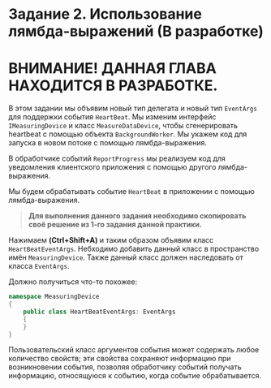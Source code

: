 # Задание 2. Использование лямбда-выражений (В разработке)

# ВНИМАНИЕ! ДАННАЯ ГЛАВА НАХОДИТСЯ В РАЗРАБОТКЕ.

В этом задании мы объявим новый тип делегата и новый тип `EventArgs` для поддержки события `HeartBeat`. Мы изменим интерфейс `IMeasuringDevice` и класс `MeasureDataDevice`, чтобы сгенерировать heartbeat с помощью объекта `BackgroundWorker`. Мы укажем код для запуска в новом потоке с помощью лямбда-выражения.

В обработчике событий `ReportProgress` мы реализуем код для уведомления клиентского приложения с помощью другого лямбда-выражения.
 
Мы будем обрабатывать событие `HeartBeat` в приложении с помощью лямбда-выражения.

 > **Для выполнения данного задания необходимо скопировать своё решение из 1-го задания данной практики.**

Нажимаем **(Ctrl+Shift+A)** и таким образом объявим класс `HeartBeatEventArgs`.
Небходимо добавить данный класс в пространство имён `MeasuringDevice`.
Также данный класс должен наследовать от класса `EventArgs`.

Должно получиться что-то похожее:

```C#
namespace MeasuringDevice
{
    public class HeartBeatEventArgs: EventArgs
    {
    }
}
```

Пользовательский класс аргументов события может содержать любое количество свойств; эти свойства сохраняют информацию при возникновении события, позволяя обработчику событий получать информацию, относящуюся к событию, когда событие обрабатывается.






